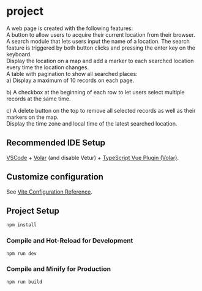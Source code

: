 # project
A web page is created with the following features:
<br>
A button to allow users to acquire their current location from their browser.<br>
A search module that lets users input the name of a location. The search feature is triggered by both button clicks and pressing the enter key on the keyboard.<br>
Display the location on a map and add a marker to each searched location every time the location changes.<br>
A table with pagination to show all searched places:<br>
a)         Display a maximum of 10 records on each page.<br>

b)        A checkbox at the beginning of each row to let users select multiple records at the same time.<br>

c)         A delete button on the top to remove all selected records as well as their markers on the map.<br>
Display the time zone and local time of the latest searched location.

## Recommended IDE Setup

[VSCode](https://code.visualstudio.com/) + [Volar](https://marketplace.visualstudio.com/items?itemName=Vue.volar) (and disable Vetur) + [TypeScript Vue Plugin (Volar)](https://marketplace.visualstudio.com/items?itemName=Vue.vscode-typescript-vue-plugin).

## Customize configuration

See [Vite Configuration Reference](https://vitejs.dev/config/).

## Project Setup

```sh
npm install
```

### Compile and Hot-Reload for Development

```sh
npm run dev
```

### Compile and Minify for Production

```sh
npm run build
```
